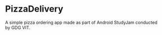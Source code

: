 # PizzaDelivery

A simple pizza ordering app made as part of Android StudyJam conducted by GDG VIT. 
